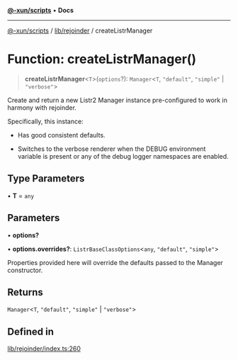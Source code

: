 [**@-xun/scripts**](../../../README.md) • **Docs**

***

[@-xun/scripts](../../../README.md) / [lib/rejoinder](../README.md) / createListrManager

# Function: createListrManager()

> **createListrManager**\<`T`\>(`options`?): `Manager`\<`T`, `"default"`, `"simple"` \| `"verbose"`\>

Create and return a new Listr2 Manager instance pre-configured to
work in harmony with rejoinder.

Specifically, this instance:

  - Has good consistent defaults.

  - Switches to the verbose renderer when the DEBUG environment variable is
    present or any of the debug logger namespaces are enabled.

## Type Parameters

• **T** = `any`

## Parameters

• **options?**

• **options.overrides?**: `ListrBaseClassOptions`\<`any`, `"default"`, `"simple"`\>

Properties provided here will override the defaults passed to the
Manager constructor.

## Returns

`Manager`\<`T`, `"default"`, `"simple"` \| `"verbose"`\>

## Defined in

[lib/rejoinder/index.ts:260](https://github.com/Xunnamius/xscripts/blob/184c8e10da5407b40476129ff0f6e538d7df3af0/lib/rejoinder/index.ts#L260)
